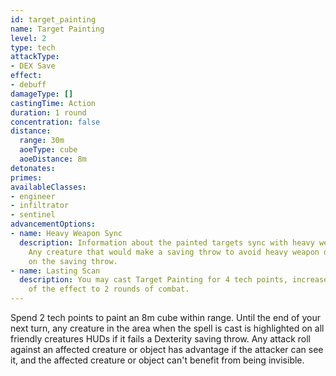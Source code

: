 ```yaml
---
id: target_painting
name: Target Painting
level: 2
type: tech
attackType:
- DEX Save
effect:
- debuff
damageType: []
castingTime: Action
duration: 1 round
concentration: false
distance:
  range: 30m
  aoeType: cube
  aoeDistance: 8m
detonates: 
primes: 
availableClasses:
- engineer
- infiltrator
- sentinel
advancementOptions:
- name: Heavy Weapon Sync
  description: Information about the painted targets sync with heavy weapon systems.
    Any creature that would make a saving throw to avoid heavy weapon damage has disadvantage
    on the saving throw.
- name: Lasting Scan
  description: You may cast Target Painting for 4 tech points, increase the duration
    of the effect to 2 rounds of combat.
---
```

Spend 2 tech points to paint an 8m cube within range. Until the end of your next turn, any creature in the area when the spell is cast is highlighted on all friendly creatures HUDs if it fails a Dexterity saving throw.
Any attack roll against an affected creature or object has advantage if the attacker can see it, and the affected creature or object can't benefit from being invisible.